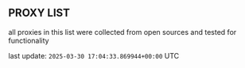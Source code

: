 ## PROXY LIST

all proxies in this list were collected from open sources and tested for functionality

last update: `2025-03-30 17:04:33.869944+00:00` UTC